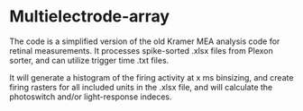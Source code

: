 # Multielectrode-array
The code is a simplified version of the old Kramer MEA analysis code for retinal measurements. It processes spike-sorted .xlsx files from Plexon sorter, and can utilize trigger time .txt files.

It will generate a histogram of the firing activity at x ms binsizing, and create firing rasters for all included units in the .xlsx file, and will calculate the photoswitch and/or light-response indeces.


